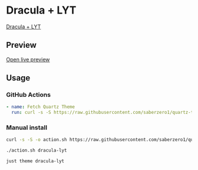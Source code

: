 # Dracula + LYT

[Dracula + LYT](#)

## Preview

[Open live preview](https://quartz-themes.github.io/dracula-lyt/)

## Usage

### GitHub Actions

```yaml
- name: Fetch Quartz Theme
  run: curl -s -S https://raw.githubusercontent.com/saberzero1/quartz-themes/master/action.sh | bash -s -- dracula-lyt
```

### Manual install

```bash
curl -s -S -o action.sh https://raw.githubusercontent.com/saberzero1/quartz-themes/master/action.sh

./action.sh dracula-lyt
```

```bash
just theme dracula-lyt
```
